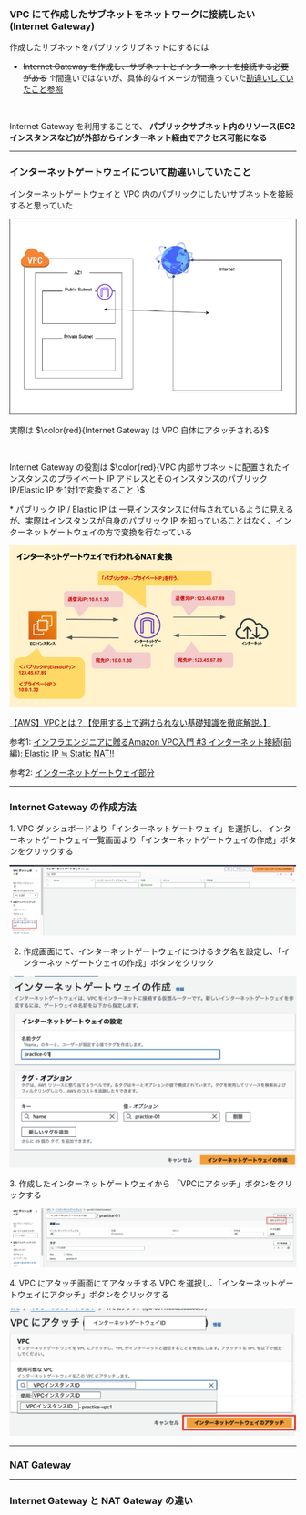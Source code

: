 ### VPC にて作成したサブネットをネットワークに接続したい (Internet Gateway)

作成したサブネットをパブリックサブネットにするには

- ~~Internet Gateway を作成し、サブネットとインターネットを接続する必要がある~~
↑間違いではないが、具体的なイメージが間違っていた[勘違いしていたこと参照](#misunderstand)

<br>

Internet Gateway を利用することで、 **パブリックサブネット内のリソース(EC2インスタンスなど)が外部からインターネット経由でアクセス可能になる**

---
<div id="misunderstand"></div>

### インターネットゲートウェイについて勘違いしていたこと

インターネットゲートウェイと VPC 内のパブリックにしたいサブネットを接続すると思っていた

<img src="./img/Internet-Gateway_5.png" />

<br>

実際は
$\color{red}{Internet Gateway は VPC 自体にアタッチされる}$

<br>

Internet Gateway の役割は
$\color{red}{VPC 内部サブネットに配置されたインスタンスのプライベート IP アドレスとそのインスタンスのパブリックIP/Elastic IP を1対1で変換すること
}$

\* パブリック IP / Elastic IP は 一見インスタンスに付与されているように見えるが、実際はインスタンスが自身のパブリック IP を知っていることはなく、インターネットゲートウェイの方で変換を行なっている

<img src="./img/Internet-Gateway_6.png" />

[【AWS】VPCとは？【使用する上で避けられない基礎知識を徹底解説。】](https://katsuya-place.com/what-is-vpc/)

参考1: [インフラエンジニアに贈るAmazon VPC入門 #3 インターネット接続(前編): Elastic IP ≒ Static NAT!!](https://dev.classmethod.jp/articles/vpcfor-infra-engineer-3/#toc-11)

参考2: [インターネットゲートウェイ部分](https://katsuya-place.com/what-is-vpc/)


---

### Internet Gateway の作成方法

1\. VPC ダッシュボードより「インターネットゲートウェイ」を選択し、インターネットゲートウェイ一覧画面より「インターネットゲートウェイの作成」ボタンをクリックする

<img src="./img/Internet-Gateway_1.png" />

<br>

2. 作成画面にて、インターネットゲートウェイにつけるタグ名を設定し、「インターネットゲートウェイの作成」ボタンをクリック

<img src="./img/Internet-Gateway_2.png" />

<br>

3\. 作成したインターネットゲートウェイから 「VPCにアタッチ」ボタンをクリックする

<img src="./img/Internet-Gateway_3.png" />

<br>

4\. VPC にアタッチ画面にてアタッチする VPC を選択し、「インターネットゲートウェイにアタッチ」ボタンをクリックする

<img src="./img/Internet-Gateway_4.png" />

---

### NAT Gateway



---

### Internet Gateway と NAT Gateway の違い